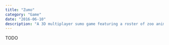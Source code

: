 ```yaml
---
title: "Zumo"
category: "Game"
date: "2016-06-10"
description: "A 3D multiplayer sumo game featuring a roster of zoo animals."
---
```


TODO